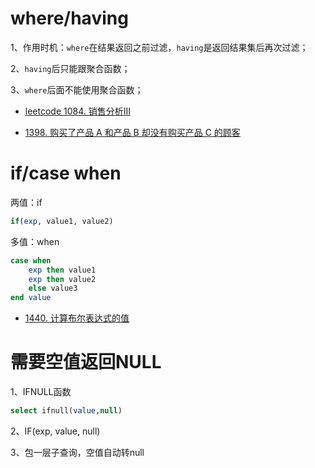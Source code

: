 # where/having

1、作用时机：`where`在结果返回之前过滤，`having`是返回结果集后再次过滤；

2、`having`后只能跟聚合函数；

3、`where`后面不能使用聚合函数；

- [leetcode 1084. 销售分析III](https://leetcode.cn/problems/sales-analysis-iii/description/?envType=study-plan&id=sql-beginner&plan=sql&plan_progress=12pggev)

- [1398. 购买了产品 A 和产品 B 却没有购买产品 C 的顾客](https://leetcode.cn/problems/customers-who-bought-products-a-and-b-but-not-c/description/?envType=study-plan&id=sql-basic&plan=sql&plan_progress=1g3dies)



# if/case when

两值：if

```sql
if(exp, value1, value2)
```

多值：when

```sql
case when 
    exp then value1
    exp then value2
    else value3
end value
```

- [1440. 计算布尔表达式的值](https://leetcode.cn/problems/evaluate-boolean-expression/description/?envType=study-plan&id=sql-basic&plan=sql&plan_progress=1g3dies)

# 需要空值返回NULL



1、IFNULL函数

```sql
select ifnull(value,null)
```

2、IF(exp, value, null)

3、包一层子查询，空值自动转null



